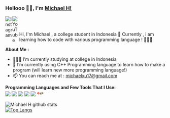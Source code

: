 ### Hellooo 👋🏽, I'm [Michael H!](https://github.com/michaelh17) 

<a href="https://www.instagram.com/michaelxu_/">
  <img align="left" alt="Instagram" width="22px" src="https://cdn.jsdelivr.net/npm/simple-icons@v3/icons/instagram.svg" />
</a>
<a href="https://www.youtube.com/michaelxu/">
  <img align="left" alt="YouTube" width="22px" src="https://camo.githubusercontent.com/d54e97f5edde790381f7e62b217410df33e066a0dc8f692f2fc6b25fc1768b0c/68747470733a2f2f6564656e742e6769746875622e696f2f537570657254696e7949636f6e732f696d616765732f7376672f796f75747562652e737667"/>
  </a>
<br />
<br />

Hi, I'm Michael  , a college student in Indonesia 🚀 Currently , i am learning how to code with various programming language ! 👨🏽‍💻
  
**About Me :**

- 👨🏽‍💻 I’m currently studying at college in Indonesia
- 🌱 I’m currently using C++ Programming language to learn how to make a program (will learn new more programming language!)
- 📫 You can reach me at : michaelxu17@gmail.com 

**Programming Languages and Few Tools That I Use:**  
<code><img height="20" src="https://camo.githubusercontent.com/05eece38536aac5c8437e2cb46362e545443a80922c5e28463530726a6d186ac/68747470733a2f2f6564656e742e6769746875622e696f2f537570657254696e7949636f6e732f696d616765732f7376672f77696e646f77732e737667"></code>
<code><img height="20" src="https://camo.githubusercontent.com/9f9d124d411068111c0c4707b245a3461c5c1171f7310b802c1be1353c68c93d/68747470733a2f2f6564656e742e6769746875622e696f2f537570657254696e7949636f6e732f696d616765732f7376672f6368726f6d652e737667"></code>
<code><img height="20" src="https://upload.wikimedia.org/wikipedia/commons/5/59/Visual_Studio_Icon_2019.svg"></code>
<code><img height="20" src="https://camo.githubusercontent.com/4133dc1cd4511d4a292b84ce10e52e4ed92569fb2a8165381c9c47be5edc2796/68747470733a2f2f6564656e742e6769746875622e696f2f537570657254696e7949636f6e732f696d616765732f706e672f6769746875622e706e67"></code>
<code><img height="20" src="https://user-images.githubusercontent.com/42747200/46140125-da084900-c26d-11e8-8ea7-c45ae6306309.png"></code>
<code><img height="20" src="https://raw.githubusercontent.com/github/explore/80688e429a7d4ef2fca1e82350fe8e3517d3494d/topics/git/git.png"></code>



![Michael H github stats](https://github-readme-stats.vercel.app/api?username=michaelh17&theme=dracula&show_icons=true)
<br>
[![Top Langs](https://github-readme-stats.vercel.app/api/top-langs/?username=michaelh17&layout=compact&theme=dracula)](https://github.com/michaelh17)
